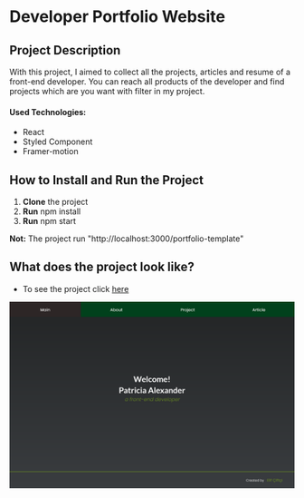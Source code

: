 # Developer Portfolio Website

## Project Description

With this project, I aimed to collect all the projects, articles and resume of a front-end developer. You can reach all products of the developer and find projects which are you want with filter in my project.

#### Used Technologies:

- React
- Styled Component
- Framer-motion

## How to Install and Run the Project

1. **Clone** the project
2. **Run** npm install
3. **Run** npm start

**Not:** The project run "http://localhost:3000/portfolio-template"

## What does the project look like?

- To see the project click [here](https://elifciftci-portfolio-template.netlify.app/)

![Project View](./public/img/project-view.jpg)
